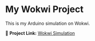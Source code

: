 # My Wokwi Project

This is my Arduino simulation on Wokwi.

🔗 **Project Link:** [Wokwi Simulation](https://wokwi.com/projects/437913039107306497)
